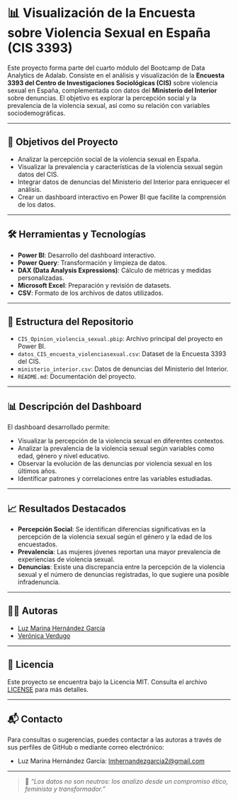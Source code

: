 # 📊 Visualización de la Encuesta sobre Violencia Sexual en España (CIS 3393)

Este proyecto forma parte del cuarto módulo del Bootcamp de Data Analytics de Adalab. Consiste en el análisis y visualización de la **Encuesta 3393 del Centro de Investigaciones Sociológicas (CIS)** sobre violencia sexual en España, complementada con datos del **Ministerio del Interior** sobre denuncias. El objetivo es explorar la percepción social y la prevalencia de la violencia sexual, así como su relación con variables sociodemográficas.

---

## 🎯 Objetivos del Proyecto

- Analizar la percepción social de la violencia sexual en España.
- Visualizar la prevalencia y características de la violencia sexual según datos del CIS.
- Integrar datos de denuncias del Ministerio del Interior para enriquecer el análisis.
- Crear un dashboard interactivo en Power BI que facilite la comprensión de los datos.

---

## 🛠️ Herramientas y Tecnologías

- **Power BI**: Desarrollo del dashboard interactivo.
- **Power Query**: Transformación y limpieza de datos.
- **DAX (Data Analysis Expressions)**: Cálculo de métricas y medidas personalizadas.
- **Microsoft Excel**: Preparación y revisión de datasets.
- **CSV**: Formato de los archivos de datos utilizados.

---

## 📁 Estructura del Repositorio

- `CIS_Opinion_violencia_sexual.pbip`: Archivo principal del proyecto en Power BI.
- `datos_CIS_encuesta_violenciasexual.csv`: Dataset de la Encuesta 3393 del CIS.
- `ministerio_interior.csv`: Datos de denuncias del Ministerio del Interior.
- `README.md`: Documentación del proyecto.

---

## 📊 Descripción del Dashboard

El dashboard desarrollado permite:

- Visualizar la percepción de la violencia sexual en diferentes contextos.
- Analizar la prevalencia de la violencia sexual según variables como edad, género y nivel educativo.
- Observar la evolución de las denuncias por violencia sexual en los últimos años.
- Identificar patrones y correlaciones entre las variables estudiadas.

---

## 📈 Resultados Destacados

- **Percepción Social**: Se identifican diferencias significativas en la percepción de la violencia sexual según el género y la edad de los encuestados.
- **Prevalencia**: Las mujeres jóvenes reportan una mayor prevalencia de experiencias de violencia sexual.
- **Denuncias**: Existe una discrepancia entre la percepción de la violencia sexual y el número de denuncias registradas, lo que sugiere una posible infradenuncia.

---

## 👩‍💻 Autoras

- [Luz Marina Hernández García](https://github.com/luzmarinahg)
- [Verónica Verdugo](https://github.com/VeronicaVerdugo)

---

## 📄 Licencia

Este proyecto se encuentra bajo la Licencia MIT. Consulta el archivo [LICENSE](LICENSE) para más detalles.

---

## 📬 Contacto

Para consultas o sugerencias, puedes contactar a las autoras a través de sus perfiles de GitHub o mediante correo electrónico:

- Luz Marina Hernández García: lmhernandezgarcia2@gmail.com
---

> 💬 *“Los datos no son neutros: los analizo desde un compromiso ético, feminista y transformador.”*
